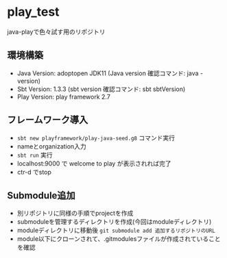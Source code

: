 # play_test
 java-playで色々試す用のリポジトリ
 
## 環境構築
* Java Version: adoptopen JDK11 
(Java version 確認コマンド: java -version)
* Sbt Version: 1.3.3
(sbt version 確認コマンド: sbt sbtVersion)
* Play Version: play framework 2.7

## フレームワーク導入
* `sbt new playframework/play-java-seed.g8` コマンド実行
* nameとorganization入力
* `sbt run` 実行
* localhost:9000 で welcome to play が表示されれば完了
* ctr-d でstop

## Submodule追加
* 別リポジトリに同様の手順でprojectを作成
* submoduleを管理するディレクトリを作成(今回はmoduleディレクトリ)
* moduleディレクトリに移動後 `git submodule add 追加するリポジトリのURL` 
* module以下にクローンされて、.gitmodulesファイルが作成されていることを確認

